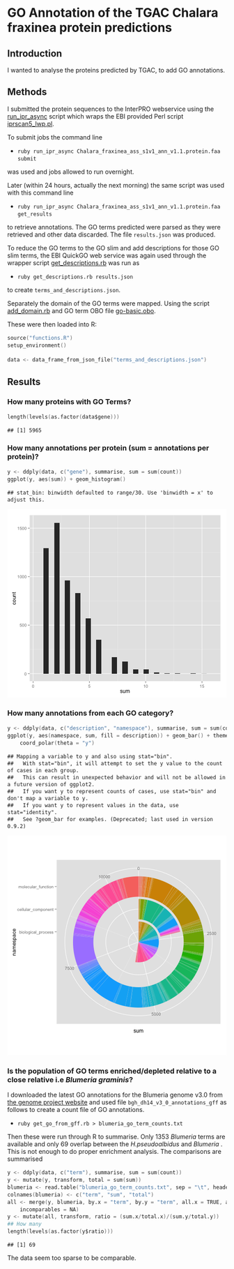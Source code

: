 GO Annotation of the TGAC Chalara fraxinea protein predictions
==============================================================

## Introduction

I wanted to analyse the proteins predicted by TGAC, to add GO annotations.

## Methods

I submitted the protein sequences to the InterPRO webservice using the [run_ipr_async](run_ipr_async.rb) script which wraps the EBI provided Perl script [iprscan5_lwp.pl](iprscan5_lwp.pl).

To submit jobs the command line 

* `ruby run_ipr_async Chalara_fraxinea_ass_s1v1_ann_v1.1.protein.faa submit` 

was used and jobs allowed to run overnight. 

Later (within 24 hours, actually the next morning) the same script was used with this command line 

* `ruby run_ipr_async Chalara_fraxinea_ass_s1v1_ann_v1.1.protein.faa get_results` 

to retrieve annotations. The GO terms predicted were parsed as they were retrieved and other data discarded. The file `results.json` was produced.

To reduce the GO terms to the GO slim and add descriptions for those GO slim terms, the EBI QuickGO web service was again used through the wrapper script [get_descriptions.rb](get_descriptions.rb) was run as 

* `ruby get_descriptions.rb results.json` 

to create `terms_and_descriptions.json`.

Separately the domain of the GO terms were mapped. Using the script [add_domain.rb](add_domain.rb) and GO term OBO file [go-basic.obo](go-basic.obo).

These were then loaded into R:


```S
source("functions.R")
setup_environment()

data <- data_frame_from_json_file("terms_and_descriptions.json")
```


## Results

### How many proteins with GO Terms?

```S
length(levels(as.factor(data$gene)))
```

```
## [1] 5965
```


### How many annotations per protein (sum = annotations per protein)?


```S
y <- ddply(data, c("gene"), summarise, sum = sum(count))
ggplot(y, aes(sum)) + geom_histogram()
```

```
## stat_bin: binwidth defaulted to range/30. Use 'binwidth = x' to adjust this.
```

![plot of chunk unnamed-chunk-3](figure/unnamed-chunk-3.png) 


### How many annotations from each GO category?

```S
y <- ddply(data, c("description", "namespace"), summarise, sum = sum(count))
ggplot(y, aes(namespace, sum, fill = description)) + geom_bar() + theme(legend.position = "none") + 
    coord_polar(theta = "y")
```

```
## Mapping a variable to y and also using stat="bin".
##   With stat="bin", it will attempt to set the y value to the count of cases in each group.
##   This can result in unexpected behavior and will not be allowed in a future version of ggplot2.
##   If you want y to represent counts of cases, use stat="bin" and don't map a variable to y.
##   If you want y to represent values in the data, use stat="identity".
##   See ?geom_bar for examples. (Deprecated; last used in version 0.9.2)
```

![plot of chunk unnamed-chunk-4](figure/unnamed-chunk-4.png) 


### Is the population of GO terms enriched/depleted relative to a close relative i.e _Blumeria graminis_?

I downloaded the latest GO annotations for the Blumeria genome v3.0 from [the genome project website](http://www.blugen.org/index.php?page=data) and used file `bgh_dh14_v3_0_annotations_gff` as follows to create a count file of GO annotations.

* `ruby get_go_from_gff.rb > blumeria_go_term_counts.txt`

Then these were run through R to summarise. Only 1353 _Blumeria_ terms are available and only 69 overlap between the _H.pseudoalbidus_ and _Blumeria_ . This is not enough to do proper enrichment analysis. The comparisons are summarised

```S
y <- ddply(data, c("term"), summarise, sum = sum(count))
y <- mutate(y, transform, total = sum(sum))
blumeria <- read.table("blumeria_go_term_counts.txt", sep = "\t", header = FALSE)
colnames(blumeria) <- c("term", "sum", "total")
all <- merge(y, blumeria, by.x = "term", by.y = "term", all.x = TRUE, all.y = TRUE, 
    incomparables = NA)
y <- mutate(all, transform, ratio = (sum.x/total.x)/(sum.y/total.y))
## How many
length(levels(as.factor(y$ratio)))
```

```
## [1] 69
```


The data seem too sparse to be comparable. 
